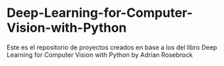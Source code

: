 # Deep-Learning-for-Computer-Vision-with-Python
Este es el repositorio de proyectos creados en base a los del libro Deep Learning for Computer Vision with Python by Adrian Rosebrock
